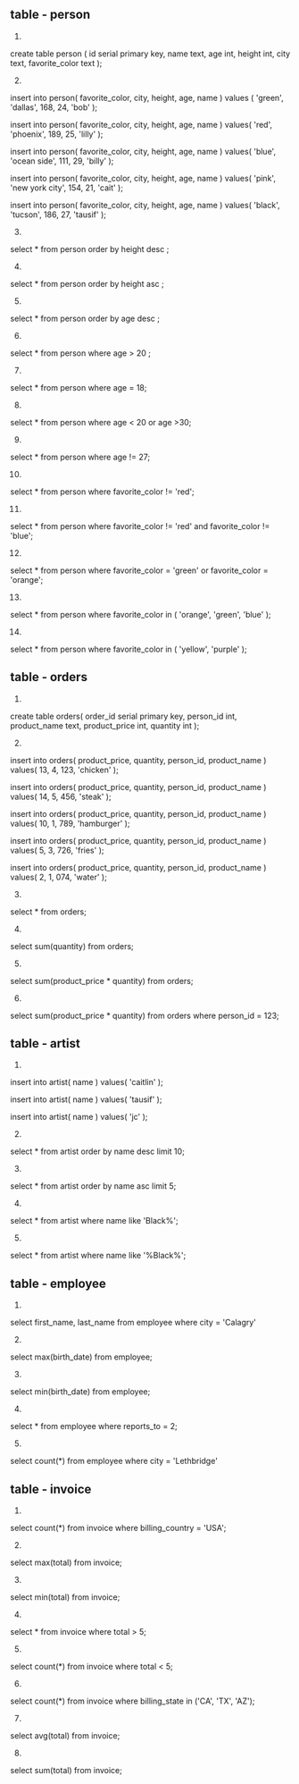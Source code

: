 
## table - person
1. 
create table person (
id serial primary key,
  name text,
  age int,
  height int,
  city text,
  favorite_color text
);

2.
insert into person(
  favorite_color,
  city,
  height,
  age,
  name
 )
 values (
  'green',
  'dallas',
  168,
  24,
  'bob'
 );

 insert into person(
  favorite_color,
  city,
  height,
  age,
  name
 )
 values(
   'red',
   'phoenix',
   189,
   25,
   'lilly'
  );

  insert into person(
  favorite_color,
  city,
  height,
  age,
  name
 )
 values(
   'blue',
   'ocean side',
   111,
   29,
   'billy'
  );

  insert into person(
  favorite_color,
  city,
  height,
  age,
  name
 )
 values(
   'pink',
   'new york city',
   154,
   21,
   'cait'
  );

insert into person(
  favorite_color,
  city,
  height,
  age,
  name
 )
 values(
   'black',
   'tucson',
   186,
   27,
   'tausif'
  );

3.
  select * from person
  order by height desc
;

4.
select * from person
  order by height asc
;

5.
select * from person
  order by age desc
;

6.
select * from person
  where age > 20
;

7.
select * from person
where age = 18;

8. 
select * from person
where age < 20 or age >30;

9.
select * from person
where age != 27;

10.
select * from person
where favorite_color != 'red';

11.
select * from person
where favorite_color != 'red' and 
favorite_color != 'blue';

12.
select * from person
where favorite_color = 'green' or 
favorite_color = 'orange';

13.
select * from person
where favorite_color in (
  'orange', 'green', 'blue'
);

14.
select * from person
where favorite_color in (
  'yellow', 'purple'
 );


## table - orders
1.
create table orders(
  order_id serial primary key,
  person_id int,
  product_name text,
  product_price int,
  quantity int
 );

2.
insert into orders(
  product_price,
  quantity,
  person_id,
  product_name
 )
 values(
   13,
   4,
   123,
   'chicken'
);

 insert into orders(
  product_price,
  quantity,
  person_id,
  product_name
 )
 values(
   14,
   5,
  456,
   'steak'
);


insert into orders(
  product_price,
  quantity,
  person_id,
  product_name
 )
 values(
   10,
   1,
  789,
   'hamburger'
);

 insert into orders(
  product_price,
  quantity,
  person_id,
  product_name
 )
 values(
   5,
   3,
  726,
   'fries'
);

insert into orders(
  product_price,
  quantity,
  person_id,
  product_name
 )
 values(
   2,
   1,
  074,
   'water'
);

3.
select * from orders;

4.
select sum(quantity) from orders;

5.
select sum(product_price * quantity) from orders;

6.
select sum(product_price * quantity) from orders
where person_id = 123;

## table - artist
1.
insert into artist(
  name
 )
 values(
   'caitlin'
);

 insert into artist(
  name
 )
 values(
   'tausif'
);

 insert into artist(
  name
 )
 values(
   'jc'
);

2.
select * from artist
order by name desc limit 10;

3.
select * from artist
order by name asc limit 5;

4.
select * from artist
where name like 'Black%';

5.
select * from artist
where name like '%Black%';

## table - employee

1.
select first_name, last_name from employee
where city = 'Calagry'

2.
select max(birth_date) from employee;

3.
select min(birth_date) from employee;

4.
select * from employee
where reports_to = 2;

5.
select count(*) from employee 
where city = 'Lethbridge'

## table - invoice

1.
select count(*) from invoice
where billing_country = 'USA';

2.
select max(total) from invoice;

3.
select min(total) from invoice;

4.
select * from invoice 
where total > 5;

5. 
select count(*) from invoice
where total < 5;

6.
select count(*) from invoice 
where billing_state in ('CA', 'TX', 'AZ');

7.
select avg(total) from invoice;

8.
select sum(total) from invoice;